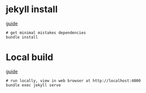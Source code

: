 # jekyll install

[guide](https://jekyllrb.com/docs/installation/)

```
# get minimal mistakes dependencies
bundle install
```

# Local build

[guide](https://docs.github.com/en/github/working-with-github-pages/testing-your-github-pages-site-locally-with-jekyll)

```
# run locally, view in web browser at http://localhost:4000
bundle exec jekyll serve
```



